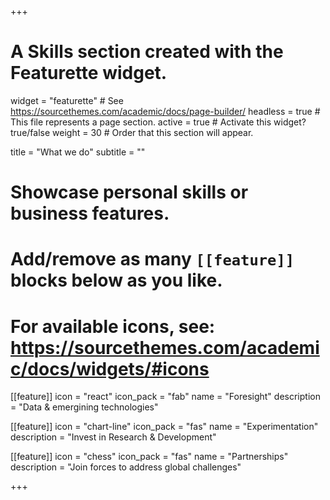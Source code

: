 +++
# A Skills section created with the Featurette widget.
widget = "featurette"  # See https://sourcethemes.com/academic/docs/page-builder/
headless = true  # This file represents a page section.
active = true  # Activate this widget? true/false
weight = 30  # Order that this section will appear.

title = "What we do"
subtitle = ""

# Showcase personal skills or business features.
# 
# Add/remove as many `[[feature]]` blocks below as you like.
# 
# For available icons, see: https://sourcethemes.com/academic/docs/widgets/#icons

[[feature]]
  icon = "react"
  icon_pack = "fab"
  name = "Foresight"
  description = "Data & emergining technologies"
  
[[feature]]
  icon = "chart-line"
  icon_pack = "fas"
  name = "Experimentation"
  description = "Invest in Research & Development"  
  
[[feature]]
  icon = "chess"
  icon_pack = "fas"
  name = "Partnerships"
  description = "Join forces to address global challenges"

+++
